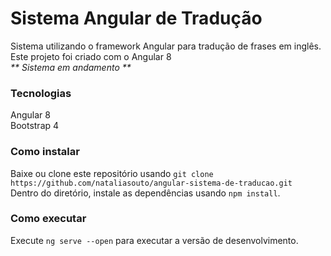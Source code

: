 # Sistema Angular de Tradução
Sistema utilizando o framework Angular para tradução de frases em inglês. </br>
Este projeto foi criado com o Angular 8</br>
<i>** Sistema em andamento **</i>

### Tecnologias
Angular 8</br>
Bootstrap 4

### Como instalar
Baixe ou clone este repositório usando `git clone https://github.com/nataliasouto/angular-sistema-de-traducao.git`</br>
Dentro do diretório, instale as dependências usando `npm install`.

### Como executar
Execute `ng serve --open` para executar a versão de desenvolvimento.
